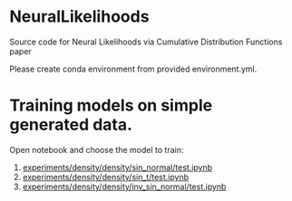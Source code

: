 # NeuralLikelihoods
Source code for Neural Likelihoods via Cumulative Distribution Functions paper

Please create conda environment from provided environment.yml.


# Training models on simple generated data. 

Open notebook and choose the model to train:
1) [experiments/density/density/sin_normal/test.ipynb](experiments/density_/density/sin_normal/test.ipynb)
1) [experiments/density/density/sin_t/test.ipynb](experiments/density_/density/sin_t/test.ipynb)
1) [experiments/density/density/inv_sin_normal/test.ipynb](experiments/density_/density/inv_sin_normal/test.ipynb)